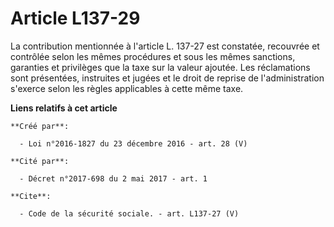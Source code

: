 # Article L137-29

La contribution mentionnée à l'article L. 137-27 est constatée, recouvrée et contrôlée selon les mêmes procédures et sous les
mêmes sanctions, garanties et privilèges que la taxe sur la valeur ajoutée. Les réclamations sont présentées, instruites et
jugées et le droit de reprise de l'administration s'exerce selon les règles applicables à cette même taxe.

**Liens relatifs à cet article**

	**Créé par**:

	  - Loi n°2016-1827 du 23 décembre 2016 - art. 28 (V)

	**Cité par**:

	  - Décret n°2017-698 du 2 mai 2017 - art. 1

	**Cite**:

	  - Code de la sécurité sociale. - art. L137-27 (V)
